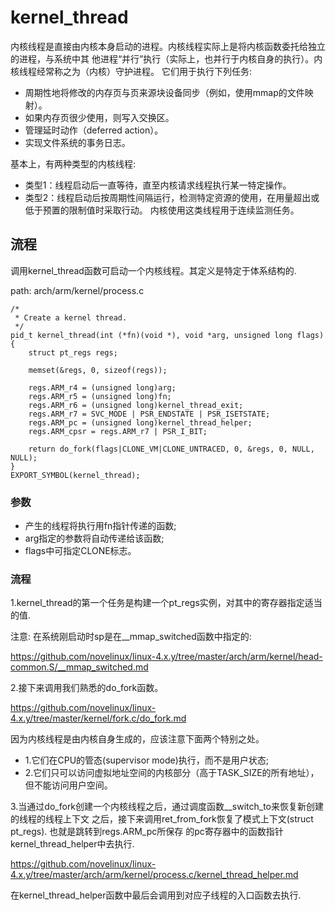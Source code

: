 kernel_thread
========================================

内核线程是直接由内核本身启动的进程。内核线程实际上是将内核函数委托给独立的进程，与系统中其
他进程“并行”执行（实际上，也并行于内核自身的执行）。内核线程经常称之为（内核）守护进程。
它们用于执行下列任务:

* 周期性地将修改的内存页与页来源块设备同步（例如，使用mmap的文件映射）。
* 如果内存页很少使用，则写入交换区。
* 管理延时动作（deferred action）。
* 实现文件系统的事务日志。

基本上，有两种类型的内核线程:

* 类型1：线程启动后一直等待，直至内核请求线程执行某一特定操作。
* 类型2：线程启动后按周期性间隔运行，检测特定资源的使用，在用量超出或低于预置的限制值时采取行动。
  内核使用这类线程用于连续监测任务。

流程
----------------------------------------

调用kernel_thread函数可启动一个内核线程。其定义是特定于体系结构的.

path: arch/arm/kernel/process.c
```
/*
 * Create a kernel thread.
 */
pid_t kernel_thread(int (*fn)(void *), void *arg, unsigned long flags)
{
    struct pt_regs regs;

    memset(&regs, 0, sizeof(regs));

    regs.ARM_r4 = (unsigned long)arg;
    regs.ARM_r5 = (unsigned long)fn;
    regs.ARM_r6 = (unsigned long)kernel_thread_exit;
    regs.ARM_r7 = SVC_MODE | PSR_ENDSTATE | PSR_ISETSTATE;
    regs.ARM_pc = (unsigned long)kernel_thread_helper;
    regs.ARM_cpsr = regs.ARM_r7 | PSR_I_BIT;

    return do_fork(flags|CLONE_VM|CLONE_UNTRACED, 0, &regs, 0, NULL, NULL);
}
EXPORT_SYMBOL(kernel_thread);
```

### 参数

* 产生的线程将执行用fn指针传递的函数;
* arg指定的参数将自动传递给该函数;
* flags中可指定CLONE标志。

### 流程

1.kernel_thread的第一个任务是构建一个pt_regs实例，对其中的寄存器指定适当的值.

注意: 在系统刚启动时sp是在__mmap_switched函数中指定的:

https://github.com/novelinux/linux-4.x.y/tree/master/arch/arm/kernel/head-common.S/__mmap_switched.md

2.接下来调用我们熟悉的do_fork函数。

https://github.com/novelinux/linux-4.x.y/tree/master/kernel/fork.c/do_fork.md

因为内核线程是由内核自身生成的，应该注意下面两个特别之处。

* 1.它们在CPU的管态(supervisor mode)执行，而不是用户状态;
* 2.它们只可以访问虚拟地址空间的内核部分（高于TASK_SIZE的所有地址），但不能访问用户空间。

3.当通过do_fork创建一个内核线程之后，通过调度函数__switch_to来恢复新创建的线程的线程上下文
之后，接下来调用ret_from_fork恢复了模式上下文(struct pt_regs). 也就是跳转到regs.ARM_pc所保存
的pc寄存器中的函数指针kernel_thread_helper中去执行.

https://github.com/novelinux/linux-4.x.y/tree/master/arch/arm/kernel/process.c/kernel_thread_helper.md

在kernel_thread_helper函数中最后会调用到对应子线程的入口函数去执行.
